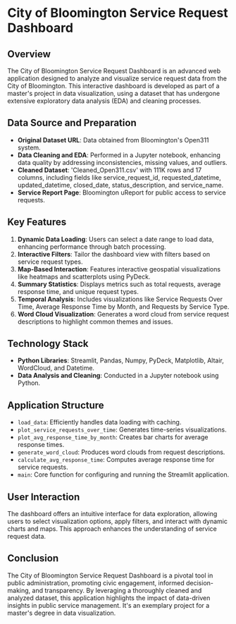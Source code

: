 # City of Bloomington Service Request Dashboard

## Overview

The City of Bloomington Service Request Dashboard is an advanced web application designed to analyze and visualize service request data from the City of Bloomington. This interactive dashboard is developed as part of a master's project in data visualization, using a dataset that has undergone extensive exploratory data analysis (EDA) and cleaning processes.

## Data Source and Preparation

- **Original Dataset URL**: Data obtained from Bloomington's Open311 system.
- **Data Cleaning and EDA**: Performed in a Jupyter notebook, enhancing data quality by addressing inconsistencies, missing values, and outliers.
- **Cleaned Dataset**: 'Cleaned_Open311.csv' with 111K rows and 17 columns, including fields like service_request_id, requested_datetime, updated_datetime, closed_date, status_description, and service_name.
- **Service Report Page**: Bloomington uReport for public access to service requests.

## Key Features

1. **Dynamic Data Loading**: Users can select a date range to load data, enhancing performance through batch processing.
2. **Interactive Filters**: Tailor the dashboard view with filters based on service request types.
3. **Map-Based Interaction**: Features interactive geospatial visualizations like heatmaps and scatterplots using PyDeck.
4. **Summary Statistics**: Displays metrics such as total requests, average response time, and unique request types.
5. **Temporal Analysis**: Includes visualizations like Service Requests Over Time, Average Response Time by Month, and Requests by Service Type.
6. **Word Cloud Visualization**: Generates a word cloud from service request descriptions to highlight common themes and issues.

## Technology Stack

- **Python Libraries**: Streamlit, Pandas, Numpy, PyDeck, Matplotlib, Altair, WordCloud, and Datetime.
- **Data Analysis and Cleaning**: Conducted in a Jupyter notebook using Python.

## Application Structure

- `load_data`: Efficiently handles data loading with caching.
- `plot_service_requests_over_time`: Generates time-series visualizations.
- `plot_avg_response_time_by_month`: Creates bar charts for average response times.
- `generate_word_cloud`: Produces word clouds from request descriptions.
- `calculate_avg_response_time`: Computes average response time for service requests.
- `main`: Core function for configuring and running the Streamlit application.

## User Interaction

The dashboard offers an intuitive interface for data exploration, allowing users to select visualization options, apply filters, and interact with dynamic charts and maps. This approach enhances the understanding of service request data.

## Conclusion

The City of Bloomington Service Request Dashboard is a pivotal tool in public administration, promoting civic engagement, informed decision-making, and transparency. By leveraging a thoroughly cleaned and analyzed dataset, this application highlights the impact of data-driven insights in public service management. It's an exemplary project for a master's degree in data visualization.
